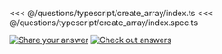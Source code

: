 <<< @/questions/typescript/create_array/index.ts
<<< @/questions/typescript/create_array/index.spec.ts

[![Share your answer](https://img.shields.io/badge/Share_your_answer-blue?style=flat)](https://github.com/tyankatsu0105/utility-challenges/issues/new?labels=answer,typescript-create_array&template=answer.md&title=typescript-create_array)
[![Check out answers](https://img.shields.io/badge/Check_out_answers-green?style=flat)](https://github.com/tyankatsu0105/utility-challenges/issues?q=is%3Aopen+label%3Atypescript-create_array+label%3Aanswer+)
